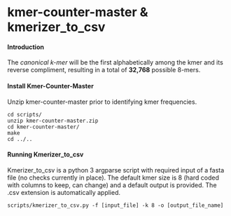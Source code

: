 # kmer-counter-master & kmerizer_to_csv

#### Introduction
The *canonical k-mer* will be the first alphabetically among the kmer and its reverse compliment, resulting in a total of **32,768** possible 8-mers.

#### Install Kmer-Counter-Master
Unzip kmer-counter-master prior to identifying kmer frequencies. 

``` 
cd scripts/
unzip kmer-counter-master.zip
cd kmer-counter-master/
make
cd ../..
```

#### Running Kmerizer_to_csv
Kmerizer_to_csv is a python 3 argparse script with required input of a fasta file (no checks currently in place). The default kmer size is 8 (hard coded with columns to keep, can change) and a default output is provided. The .csv extension is automatically applied. 

```
scripts/kmerizer_to_csv.py -f [input_file] -k 8 -o [output_file_name]

```